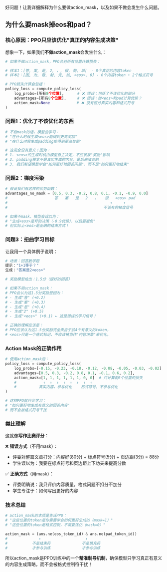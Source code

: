 
好问题！让我详细解释为什么要做action_mask，以及如果不做会发生什么问题。

## 为什么要mask掉eos和pad？

### **核心原因：PPO只应该优化"真正的内容生成决策"**

想象一下，如果我们**不做action_mask**会发生什么：

```python
# 如果不做action_mask，PPO会对所有位置计算损失：

# 样本1：[答, 案, 是, 2, ，, 很, 简, 单]  - 8个真正的内容token
# 样本2：[因, 为, 散, 射, 光, 线, <eos>, 0] - 6个内容token + 2个格式符号

# PPO损失计算会包括：
policy_loss = compute_policy_loss(
    log_probs=[所有8个位置],      # ❌ 错误：包括了不该优化的部分
    advantages=[所有8个位置],     # ❌ 错误：给<eos>和pad计算优势？
    action_mask=None            # ❌ 没有区分真实内容和格式符号
)
```

### **问题1：优化了不该优化的东西**

```python
# 不做mask的话，模型会学习：
# "在什么时候生成<eos>能得到更高奖励"
# "在什么时候生成padding能得到更高奖励"

# 这完全没有意义！因为：
# 1. <eos>的生成时机由模型自主决定，不应该被"奖励"影响
# 2. padding根本不是真实生成的内容，是后来填充的
# 3. 我们希望模型学会"如何更好地回答问题"，而不是"如何更好地结束"
```

### **问题2：梯度污染**

```python
# 假设我们有这样的优势函数：
advantages_no_mask = [0.5, 0.3, -0.2, 0.8, 0.1, -0.1, -0.9, 0.0]
#                     答   案   是   2   ，   很   <eos> pad
#                                              ↑     ↑
#                                           不该有的梯度信号

# 如果不mask，模型会误以为：
# "生成<eos>是坏的决策（-0.9优势），以后要避免"
# 但实际上<eos>是正确的结束方式！
```

### **问题3：扭曲学习目标**

让我用一个具体例子说明：

```python
# 场景：回答数学题
提示："1+1等于？"
生成："答案是2<eos>"

# 奖励模型给出：1.5分（很好的回答）

# 如果不用action_mask：
# PPO会认为这1.5分奖励是因为：
# - 生成"答" (+0.2)
# - 生成"案" (+0.3) 
# - 生成"是" (+0.4)
# - 生成"2" (+0.5)
# - 生成"<eos>" (+0.1) ← 这是错误的学习信号！

# 正确的理解应该是：
# PPO应该认为这1.5分奖励完全来自于前4个有意义的token，
# <eos>只是一个格式标记，不应该被当作"内容决策"来优化。
```

### **Action Mask的正确作用**

```python
# 使用action_mask后：
policy_loss = compute_policy_loss(
    log_probs=[-0.15, -0.23, -0.18, -0.12, -0.08, -0.05, -0.03, -0.02],
    advantages=[0.5, 0.3, -0.2, 0.8, 0.1, -0.1, 0.6, 0.2],
    action_mask=[1, 1, 1, 1, 1, 1, 0, 0]  # 只计算前6个位置的损失
    #            ↑  ↑  ↑  ↑  ↑  ↑  ↑  ↑
    #          真实内容，参与优化    格式符号，不参与优化
)

# 这样PPO就只会学习：
# "如何更好地生成有意义的回答内容"
# 而不会被格式符号干扰
```

### **类比理解**

这就像**写作比赛评分**：

❌ **错误方式**（不用mask）：
- 评委对整篇文章打分：内容好(80分) + 标点符号(5分) + 页边距(3分) = 88分
- 学生误以为：我要在标点符号和页边距上下功夫来提高分数

✅ **正确方式**（用mask）：
- 评委明确说：我只评价内容质量，格式问题不扣分不加分
- 学生专注于：如何写出更好的内容

### **技术总结**

```python
# action_mask的本质是告诉PPO：
# "这些位置的token是你需要学会如何更好生成的（mask=1）"
# "这些位置的token是格式控制，不需要优化（mask=0）"

action_mask = (ans.ne(eos_token_id) & ans.ne(pad_token_id))
#              ↑                    ↑
#           不是结束符              不是填充符
#           才参与训练              才参与训练
```

所以action_mask是PPO训练中的一个**精准制导机制**，确保模型只学习真正有意义的内容生成策略，而不会被格式控制符干扰！
